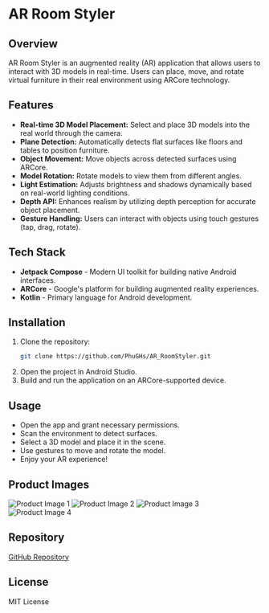 # AR Room Styler

## Overview
AR Room Styler is an augmented reality (AR) application that allows users to interact with 3D models in real-time. Users can place, move, and rotate virtual furniture in their real environment using ARCore technology.

## Features
- **Real-time 3D Model Placement:** Select and place 3D models into the real world through the camera.
- **Plane Detection:** Automatically detects flat surfaces like floors and tables to position furniture.
- **Object Movement:** Move objects across detected surfaces using ARCore.
- **Model Rotation:** Rotate models to view them from different angles.
- **Light Estimation:** Adjusts brightness and shadows dynamically based on real-world lighting conditions.
- **Depth API:** Enhances realism by utilizing depth perception for accurate object placement.
- **Gesture Handling:** Users can interact with objects using touch gestures (tap, drag, rotate).

## Tech Stack
- **Jetpack Compose** - Modern UI toolkit for building native Android interfaces.
- **ARCore** - Google's platform for building augmented reality experiences.
- **Kotlin** - Primary language for Android development.

## Installation
1. Clone the repository:
   ```bash
   git clone https://github.com/PhuGHs/AR_RoomStyler.git
   ```
2. Open the project in Android Studio.
3. Build and run the application on an ARCore-supported device.

## Usage
- Open the app and grant necessary permissions.
- Scan the environment to detect surfaces.
- Select a 3D model and place it in the scene.
- Use gestures to move and rotate the model.
- Enjoy your AR experience!

## Product Images
![Product Image 1](https://res.cloudinary.com/daszajz9a/image/upload/v1739376307/project/1_f98g4g.png)
![Product Image 2](https://res.cloudinary.com/daszajz9a/image/upload/v1739376307/project/2_xt8aer.png)
![Product Image 3](https://res.cloudinary.com/daszajz9a/image/upload/v1739376305/project/3_irtcmr.png)
![Product Image 4](https://res.cloudinary.com/daszajz9a/image/upload/v1739376306/project/4_ghcvdp.png)

## Repository
[GitHub Repository](https://github.com/PhuGHs/AR_RoomStyler.git)

## License
MIT License
